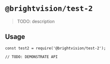 # `@brightvision/test-2`

> TODO: description

## Usage

```
const test2 = require('@brightvision/test-2');

// TODO: DEMONSTRATE API
```
